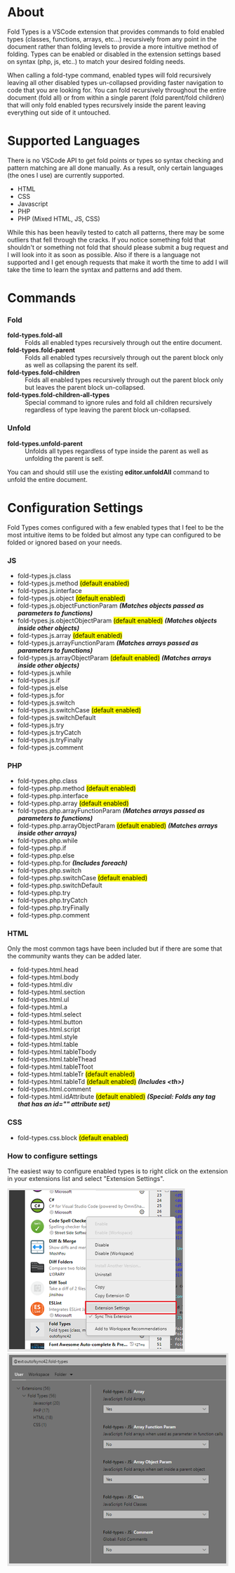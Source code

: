# About

Fold Types is a VSCode extension that provides commands to fold enabled types (classes, functions, arrays, etc...) recursively from any point in the document rather than folding levels to provide a more intuitive method of folding. Types can be enabled or disabled in the extension settings based on syntax (php, js, etc..) to match your desired folding needs.

When calling a fold-type command, enabled types will fold recursively leaving all other disabled types un-collapsed providing faster navigation to code that you are looking for. You can fold recursively throughout the entire document (fold all) or from within a single parent (fold parent/fold children) that will only fold enabled types recursively inside the parent leaving everything out side of it untouched.

# Supported Languages

There is no VSCode API to get fold points or types so syntax checking and pattern matching are all done manually. As a result, only certain languages (the ones I use) are currently supported. 

- HTML
- CSS
- Javascript
- PHP
- PHP (Mixed HTML, JS, CSS)

While this has been heavily tested to catch all patterns, there may be some outliers that fell through the cracks. If you notice something fold that shouldn't or something not fold that should please submit a bug request and I will look into it as soon as possible. Also if there is a language not supported and I get enough requests that make it worth the time to add I will take the time to learn the syntax and patterns and add them.

# Commands

### Fold
<dl>
  <dt><b>fold-types.fold-all</b></dt>
  <dd>Folds all enabled types recursively through out the entire document.</dd>
  <dt><b>fold-types.fold-parent</b></dt>
  <dd>Folds all enabled types recursively through out the parent block only as well as collapsing the parent its self.</dd>
  <dt><b>fold-types.fold-children</b></dt>
  <dd>Folds all enabled types recursively through out the parent block only but leaves the parent block un-collapsed.</dd>
  <dt><b>fold-types.fold-children-all-types</b></dt>
  <dd>Special command to ignore rules and fold all children recursively regardless of type leaving the parent block un-collapsed.</dd>
</dl>

### Unfold

<dl>
  <dt><b>fold-types.unfold-parent</b></dt>
  <dd>Unfolds all types regardless of type inside the parent as well as unfolding the parent is self.</dd>
</dl>

You can and should still use the existing **editor.unfoldAll** command to unfold the entire document.

# Configuration Settings

Fold Types comes configured with a few enabled types that I feel to be the most intuitive items to be folded but almost any type can configured to be folded or ignored based on your needs.

### JS

- fold-types.js.class	
- fold-types.js.method <mark>(default enabled)</mark>
- fold-types.js.interface
- fold-types.js.object <mark>(default enabled)</mark>
- fold-types.js.objectFunctionParam ***(Matches objects passed as parameters to functions)***
- fold-types.js.objectObjectParam <mark>(default enabled)</mark> ***(Matches objects inside other objects)***
- fold-types.js.array <mark>(default enabled)</mark>
- fold-types.js.arrayFunctionParam ***(Matches arrays passed as parameters to functions)***
- fold-types.js.arrayObjectParam <mark>(default enabled)</mark> ***(Matches arrays inside other objects)***
- fold-types.js.while
- fold-types.js.if
- fold-types.js.else
- fold-types.js.for
- fold-types.js.switch
- fold-types.js.switchCase <mark>(default enabled)</mark>
- fold-types.js.switchDefault
- fold-types.js.try
- fold-types.js.tryCatch
- fold-types.js.tryFinally
- fold-types.js.comment

### PHP

- fold-types.php.class	
- fold-types.php.method <mark>(default enabled)</mark>
- fold-types.php.interface
- fold-types.php.array <mark>(default enabled)</mark>
- fold-types.php.arrayFunctionParam ***(Matches arrays passed as parameters to functions)***
- fold-types.php.arrayObjectParam <mark>(default enabled)</mark> ***(Matches arrays inside other arrays)***
- fold-types.php.while
- fold-types.php.if
- fold-types.php.else
- fold-types.php.for ***(Includes foreach)***
- fold-types.php.switch
- fold-types.php.switchCase <mark>(default enabled)</mark>
- fold-types.php.switchDefault
- fold-types.php.try
- fold-types.php.tryCatch
- fold-types.php.tryFinally
- fold-types.php.comment

### HTML

Only the most common tags have been included but if there are some that the community wants they can be added later.

- fold-types.html.head
- fold-types.html.body
- fold-types.html.div
- fold-types.html.section
- fold-types.html.ul
- fold-types.html.a
- fold-types.html.select
- fold-types.html.button
- fold-types.html.script
- fold-types.html.style
- fold-types.html.table
- fold-types.html.tableTbody
- fold-types.html.tableThead
- fold-types.html.tableTfoot
- fold-types.html.tableTr <mark>(default enabled)</mark>
- fold-types.html.tableTd <mark>(default enabled)</mark> ***(Includes \<th\>)***
- fold-types.html.comment
- fold-types.html.idAttribute <mark>(default enabled)</mark> ***(Special: Folds any tag that has an id="" attribute set)***

### CSS

- fold-types.css.block <mark>(default enabled)</mark>

### How to configure settings
The easiest way to configure enabled types is to right click on the extension in your extensions list and select "Extension Settings".

![Right Click Extension](https://raw.githubusercontent.com/outofsync42/fold-type/master/images/right-click-extension.png)
![Extension Settings](https://raw.githubusercontent.com/outofsync42/fold-type/master/images/extension-settings.png)
